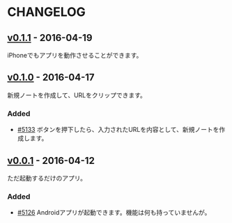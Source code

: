 # CHANGELOG

## [v0.1.1](https://myredmine-u6kapps.rhcloud.com/issues/5150) - 2016-04-19
iPhoneでもアプリを動作させることができます。

## [v0.1.0](https://myredmine-u6kapps.rhcloud.com/versions/84) - 2016-04-17
新規ノートを作成して、URLをクリップできます。

### Added
- [#5133](https://myredmine-u6kapps.rhcloud.com/issues/5133) ボタンを押下したら、入力されたURLを内容として、新規ノートを作成します。

## [v0.0.1](https://myredmine-u6kapps.rhcloud.com/versions/83) - 2016-04-12
ただ起動するだけのアプリ。

### Added
- [#5126](https://myredmine-u6kapps.rhcloud.com/issues/5126) Androidアプリが起動できます。機能は何も持っていませんが。
